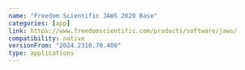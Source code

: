 ```yaml
---
name: "Freedom Scientific JAWS 2020 Base"
categories: [app]
link: https://www.freedomscientific.com/products/software/jaws/
compatibility: native
versionFrom: "2024.2310.70.400"
type: applications
---
```


